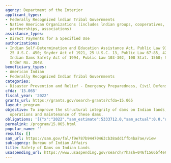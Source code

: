 ```yaml
---
agency: Department of the Interior
applicant_types:
- Federally Recognized lndian Tribal Governments
- Native American Organizations (includes lndian groups, cooperatives, corporations,
  partnerships, associations)
assistance_types:
- Direct Payments for a Specified Use
authorizations:
- Indian Self-Determination and Education Assistance Act, Public Law 93-638, as amended,
  25 U.S.C. 450; Snyder Act of 1921, 25 U.S.C. 13, Public Law 67-85, 42 Stat. 208;
  Indian Dams Safety Act of 1994, Public Law 103-302, 108 Stat. 1560; Secretarial
  Order No. 3048.
beneficiary_types:
- American Indian
- Federally Recognized Indian Tribal Governments
categories:
- Disaster Prevention and Relief - Emergency Preparedness, Civil Defense
cfda: '15.065'
fiscal_year: '2022'
grants_url: https://grants.gov/search-grants?cfda=15.065
layout: program
objective: To improve the structural integrity of dams on Indian lands, including
  operations and maintenance of these dams.
obligations: '[{"x":"2022","sam_estimate":5333712.0,"sam_actual":0.0,"usa_spending_actual":3873541.84},{"x":"2023","sam_estimate":513000.0,"sam_actual":0.0,"usa_spending_actual":5226430.0},{"x":"2024","sam_estimate":500000.0,"sam_actual":0.0,"usa_spending_actual":256803.8}]'
permalink: /program/15.065.html
popular_name: ''
results: []
sam_url: https://sam.gov/fal/f9e787b94470463cb38add1ffb4ba7ae/view
sub-agency: Bureau of Indian Affairs
title: Safety of Dams on Indian Lands
usaspending_url: https://www.usaspending.gov/search/?hash=046f1566bf4e97b6fa510750709683ef
---
```

